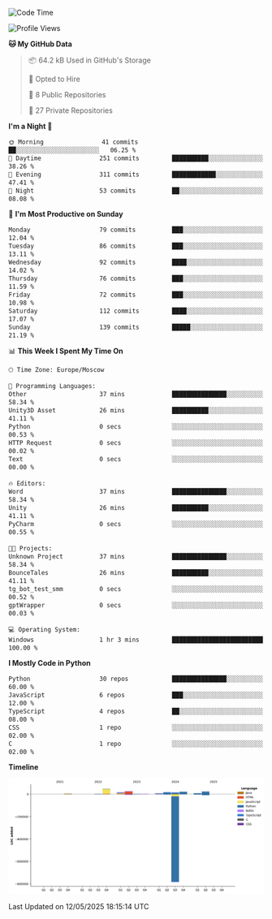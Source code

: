 <!--START_SECTION:waka-->
![Code Time](http://img.shields.io/badge/Code%20Time-665%20hrs%2028%20mins-blue)

![Profile Views](http://img.shields.io/badge/Profile%20Views-0-blue)

**🐱 My GitHub Data** 

> 📦 64.2 kB Used in GitHub's Storage 
 > 
> 💼 Opted to Hire
 > 
> 📜 8 Public Repositories 
 > 
> 🔑 27 Private Repositories 
 > 
**I'm a Night 🦉** 

```text
🌞 Morning                41 commits          ██░░░░░░░░░░░░░░░░░░░░░░░   06.25 % 
🌆 Daytime                251 commits         ██████████░░░░░░░░░░░░░░░   38.26 % 
🌃 Evening                311 commits         ████████████░░░░░░░░░░░░░   47.41 % 
🌙 Night                  53 commits          ██░░░░░░░░░░░░░░░░░░░░░░░   08.08 % 
```
📅 **I'm Most Productive on Sunday** 

```text
Monday                   79 commits          ███░░░░░░░░░░░░░░░░░░░░░░   12.04 % 
Tuesday                  86 commits          ███░░░░░░░░░░░░░░░░░░░░░░   13.11 % 
Wednesday                92 commits          ████░░░░░░░░░░░░░░░░░░░░░   14.02 % 
Thursday                 76 commits          ███░░░░░░░░░░░░░░░░░░░░░░   11.59 % 
Friday                   72 commits          ███░░░░░░░░░░░░░░░░░░░░░░   10.98 % 
Saturday                 112 commits         ████░░░░░░░░░░░░░░░░░░░░░   17.07 % 
Sunday                   139 commits         █████░░░░░░░░░░░░░░░░░░░░   21.19 % 
```


📊 **This Week I Spent My Time On** 

```text
🕑︎ Time Zone: Europe/Moscow

💬 Programming Languages: 
Other                    37 mins             ███████████████░░░░░░░░░░   58.34 % 
Unity3D Asset            26 mins             ██████████░░░░░░░░░░░░░░░   41.11 % 
Python                   0 secs              ░░░░░░░░░░░░░░░░░░░░░░░░░   00.53 % 
HTTP Request             0 secs              ░░░░░░░░░░░░░░░░░░░░░░░░░   00.02 % 
Text                     0 secs              ░░░░░░░░░░░░░░░░░░░░░░░░░   00.00 % 

🔥 Editors: 
Word                     37 mins             ███████████████░░░░░░░░░░   58.34 % 
Unity                    26 mins             ██████████░░░░░░░░░░░░░░░   41.11 % 
PyCharm                  0 secs              ░░░░░░░░░░░░░░░░░░░░░░░░░   00.55 % 

🐱‍💻 Projects: 
Unknown Project          37 mins             ███████████████░░░░░░░░░░   58.34 % 
BounceTales              26 mins             ██████████░░░░░░░░░░░░░░░   41.11 % 
tg_bot_test_smm          0 secs              ░░░░░░░░░░░░░░░░░░░░░░░░░   00.52 % 
gptWrapper               0 secs              ░░░░░░░░░░░░░░░░░░░░░░░░░   00.03 % 

💻 Operating System: 
Windows                  1 hr 3 mins         █████████████████████████   100.00 % 
```

**I Mostly Code in Python** 

```text
Python                   30 repos            ███████████████░░░░░░░░░░   60.00 % 
JavaScript               6 repos             ███░░░░░░░░░░░░░░░░░░░░░░   12.00 % 
TypeScript               4 repos             ██░░░░░░░░░░░░░░░░░░░░░░░   08.00 % 
CSS                      1 repo              ░░░░░░░░░░░░░░░░░░░░░░░░░   02.00 % 
C                        1 repo              ░░░░░░░░░░░░░░░░░░░░░░░░░   02.00 % 
```



**Timeline**

![Lines of Code chart](https://raw.githubusercontent.com/adlemx/adlemx/main/assets/bar_graph.png)


 Last Updated on 12/05/2025 18:15:14 UTC
<!--END_SECTION:waka-->
